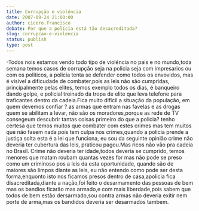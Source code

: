 ```yaml
---
title: Corrupção e violência
date: 2007-09-24 21:00:00
author: cicero.francisco
debate: Por que a polícia está tão desacreditada?
slug: corrupcao-e-violencia
status: publish 
type: post
---
```


-Todos nois estamos vendo todo tipo de violéncia no pais e no mundo,toda semana temos casos de corrupção seja na policia seja com impresarios ou com os politicos, a policia tenta se defender como todos os envovidos, mas é visivel a dificudade de combater,pois as leis não são cumpridas, principalmente pelas elites, temos exemplo todos os dias, é banqueiro dando golpe, e policial treinado da tropa de elite que leva telefone para traficantes dentro da cadeia.Fica muito dificil a situação da população, em quem devemos confiar ? as armas que entram nas favelas e as drogas quem se abilitam a levar, não são os moradores,porque as rede de TV consegeum descubrir tantas coisas primeiro do que a policia? tenho certesa que temos muitos que combater com estes crimes mas tem muitos que não fasem nada pois tem culpa nos crimes,quando a policia prende a justiça solta esta é a lei que funciona, eu sou da seguinte opinião crime não deveria ter cubertura das leis, praticou pagou.Mas ricos não vão pra cadeia no Brasil. Crime não deveria ter idade,todos deveria se cumprido, temos menores que matam roubam quantas vezes for mas não pode se preso como um criminoso pos a leis da esta oportunidade, quando são de maiores são limpos diante as leis, eu não entendo como pode ser desta forma,enquonto isto nos ficamos presos dentro de casa,apolicia fica disacreditada,diante a nação,foi feito o desarmamento das pessoas de bem mas os bandios ficarão mas armado,e com mais liberdade,pois sabem que todos de bem estão dersarmado,sou contra armas não deveria exitir nem porte de arma,mas os bandidos deveria ser desarmados tambem.
